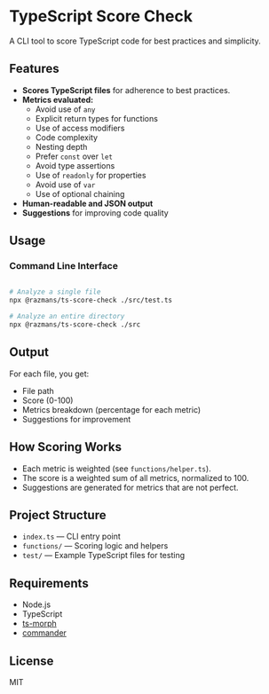 # TypeScript Score Check

A CLI tool to score TypeScript code for best practices and simplicity.

## Features
- **Scores TypeScript files** for adherence to best practices.
- **Metrics evaluated:**
  - Avoid use of `any`
  - Explicit return types for functions
  - Use of access modifiers
  - Code complexity
  - Nesting depth
  - Prefer `const` over `let`
  - Avoid type assertions
  - Use of `readonly` for properties
  - Avoid use of `var`
  - Use of optional chaining
- **Human-readable and JSON output**
- **Suggestions** for improving code quality

## Usage

### Command Line Interface

```bash

# Analyze a single file
npx @razmans/ts-score-check ./src/test.ts

# Analyze an entire directory
npx @razmans/ts-score-check ./src
```

## Output
For each file, you get:
- File path
- Score (0-100)
- Metrics breakdown (percentage for each metric)
- Suggestions for improvement

## How Scoring Works
- Each metric is weighted (see `functions/helper.ts`).
- The score is a weighted sum of all metrics, normalized to 100.
- Suggestions are generated for metrics that are not perfect.

## Project Structure
- `index.ts` — CLI entry point
- `functions/` — Scoring logic and helpers
- `test/` — Example TypeScript files for testing

## Requirements
- Node.js
- TypeScript
- [ts-morph](https://github.com/dsherret/ts-morph)
- [commander](https://github.com/tj/commander.js)

## License
MIT
